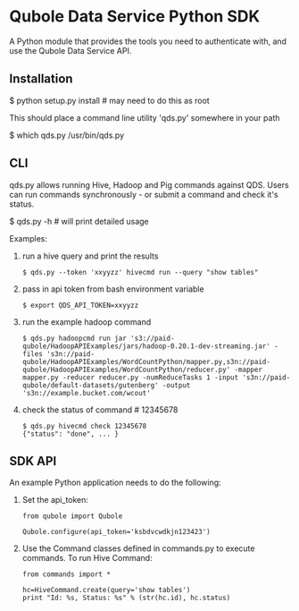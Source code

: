 Qubole Data Service Python SDK
==============================

A Python module that provides the tools you need to authenticate with, and use the Qubole Data Service API.


Installation
------------

$ python setup.py install # may need to do this as root


This should place a command line utility 'qds.py' somewhere in your path

$ which qds.py
/usr/bin/qds.py 


CLI
---

qds.py allows running Hive, Hadoop and Pig commands against QDS. Users can run commands synchronously - or submit a command and check it's status.

$ qds.py -h # will print detailed usage

Examples:

1.  run a hive query and print the results

        $ qds.py --token 'xxyyzz' hivecmd run --query "show tables"

2.  pass in api token from bash environment variable

        $ export QDS_API_TOKEN=xxyyzz

3.  run the example hadoop command

        $ qds.py hadoopcmd run jar 's3://paid-qubole/HadoopAPIExamples/jars/hadoop-0.20.1-dev-streaming.jar' -files 's3n://paid-qubole/HadoopAPIExamples/WordCountPython/mapper.py,s3n://paid-qubole/HadoopAPIExamples/WordCountPython/reducer.py' -mapper mapper.py -reducer reducer.py -numReduceTasks 1 -input 's3n://paid-qubole/default-datasets/gutenberg' -output 's3n://example.bucket.com/wcout'

4.  check the status of command # 12345678

        $ qds.py hivecmd check 12345678
        {"status": "done", ... }


SDK API
-------

An example Python application needs to do the following:

1.  Set the api_token:

        from qubole import Qubole

        Qubole.configure(api_token='ksbdvcwdkjn123423')

2.  Use the Command classes defined in commands.py to execute commands. To run Hive Command:

        from commands import *

        hc=HiveCommand.create(query='show tables')
        print "Id: %s, Status: %s" % (str(hc.id), hc.status)
